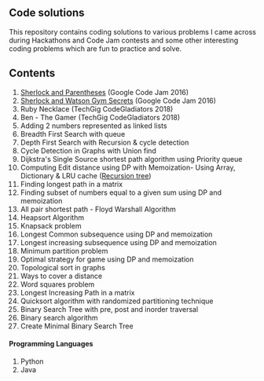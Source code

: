 ## Code solutions

This repository contains coding solutions to various problems I came across during Hackathons and Code Jam contests and some other interesting coding problems which are fun to practice and solve.

## Contents

1. [Sherlock and Parentheses](https://code.google.com/codejam/contest/5254487/dashboard#s=p0) (Google Code Jam 2016)
2. [Sherlock and Watson Gym Secrets](https://code.google.com/codejam/contest/5254487/dashboard#s=p1) (Google Code Jam 2016)
3. Ruby Necklace (TechGig CodeGladiators 2018)
4. Ben - The Gamer (TechGig CodeGladiators 2018)
5. Adding 2 numbers represented as linked lists
6. Breadth First Search with queue
7. Depth First Search with Recursion & cycle detection
8. Cycle Detection in Graphs with Union find
9. Dijkstra's Single Source shortest path algorithm using Priority queue 
10. Computing Edit distance using DP with Memoization- Using Array, Dictionary & LRU cache ([Recursion tree](edit_distance_recursion_tree.png))
11. Finding longest path in a matrix
12. Finding subset of numbers equal to a given sum using DP and memoization
13. All pair shortest path - Floyd Warshall Algorithm 
14. Heapsort Algorithm
15. Knapsack problem
16. Longest Common subsequence using DP and memoization
17. Longest increasing subsequence using DP and memoization
18. Minimum partition problem
19. Optimal strategy for game using DP and memoization
20. Topological sort in graphs
21. Ways to cover a distance
22. Word squares problem
23. Longest Increasing Path in a matrix
24. Quicksort algorithm with randomized partitioning technique
25. Binary Search Tree with pre, post and inorder traversal
26. Binary search algorithm
27. Create Minimal Binary Search Tree

#### Programming Languages
1. Python
2. Java 
